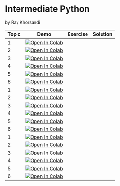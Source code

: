 # Intermediate Python 
by Ray Khorsandi

| Topic | Demo | Exercise | Solution |
|---------|-------------|-------------|-------------|
| 1 | [![Open In Colab](https://colab.research.google.com/assets/colab-badge.svg)](https://colab.research.google.com/github/khorsandi2014/Python-intermediate/blob/main/01%20Intro%20%2B%20Python%20Syntax%20Review.ipynb) | 
| 2 | [![Open In Colab](https://colab.research.google.com/assets/colab-badge.svg)](https://colab.research.google.com/github/khorsandi2014/Python-intermediate/blob/main/02%20Object%20Oriented%20Programming%20(Part%201).ipynb) | 
| 3 | [![Open In Colab](https://colab.research.google.com/assets/colab-badge.svg)](https://colab.research.google.com/github/khorsandi2014/Python-intermediate/blob/main/03%20Advanced%20Datatypes–The%20Collections%20Module.ipynb) | 
| 4 | [![Open In Colab](https://colab.research.google.com/assets/colab-badge.svg)](https://colab.research.google.com/github/khorsandi2014/Python-intermediate/blob/main/04%20Functional%20Programming.ipynb) | 
| 5 | [![Open In Colab](https://colab.research.google.com/assets/colab-badge.svg)](https://colab.research.google.com/github/khorsandi2014/Python-intermediate/blob/main/05%20Closures%20and%20Decorators.ipynb) | 
| 6 | [![Open In Colab](https://colab.research.google.com/assets/colab-badge.svg)](https://colab.research.google.com/github/khorsandi2014/Python-intermediate/blob/main/06%20Object-Oriented%20Programming%20(Part%202).ipynb) | 
| 1 | [![Open In Colab](https://colab.research.google.com/assets/colab-badge.svg)](https://colab.research.google.com/github/khorsandi2014/Python-intermediate/blob/main/01%20Intro%20%2B%20Python%20Syntax%20Review.ipynb) | 
| 2 | [![Open In Colab](https://colab.research.google.com/assets/colab-badge.svg)](https://colab.research.google.com/github/khorsandi2014/Python-intermediate/blob/main/01%20Intro%20%2B%20Python%20Syntax%20Review.ipynb) | 
| 3 | [![Open In Colab](https://colab.research.google.com/assets/colab-badge.svg)](https://colab.research.google.com/github/khorsandi2014/Python-intermediate/blob/main/01%20Intro%20%2B%20Python%20Syntax%20Review.ipynb) | 
| 4 | [![Open In Colab](https://colab.research.google.com/assets/colab-badge.svg)](https://colab.research.google.com/github/khorsandi2014/Python-intermediate/blob/main/01%20Intro%20%2B%20Python%20Syntax%20Review.ipynb) | 
| 5 | [![Open In Colab](https://colab.research.google.com/assets/colab-badge.svg)](https://colab.research.google.com/github/khorsandi2014/Python-intermediate/blob/main/01%20Intro%20%2B%20Python%20Syntax%20Review.ipynb) | 
| 6 | [![Open In Colab](https://colab.research.google.com/assets/colab-badge.svg)](https://colab.research.google.com/github/khorsandi2014/Python-intermediate/blob/main/01%20Intro%20%2B%20Python%20Syntax%20Review.ipynb) | 
| 1 | [![Open In Colab](https://colab.research.google.com/assets/colab-badge.svg)](https://colab.research.google.com/github/khorsandi2014/Python-intermediate/blob/main/01%20Intro%20%2B%20Python%20Syntax%20Review.ipynb) | 
| 2 | [![Open In Colab](https://colab.research.google.com/assets/colab-badge.svg)](https://colab.research.google.com/github/khorsandi2014/Python-intermediate/blob/main/01%20Intro%20%2B%20Python%20Syntax%20Review.ipynb) | 
| 3 | [![Open In Colab](https://colab.research.google.com/assets/colab-badge.svg)](https://colab.research.google.com/github/khorsandi2014/Python-intermediate/blob/main/01%20Intro%20%2B%20Python%20Syntax%20Review.ipynb) | 
| 4 | [![Open In Colab](https://colab.research.google.com/assets/colab-badge.svg)](https://colab.research.google.com/github/khorsandi2014/Python-intermediate/blob/main/01%20Intro%20%2B%20Python%20Syntax%20Review.ipynb) | 
| 5 | [![Open In Colab](https://colab.research.google.com/assets/colab-badge.svg)](https://colab.research.google.com/github/khorsandi2014/Python-intermediate/blob/main/01%20Intro%20%2B%20Python%20Syntax%20Review.ipynb) | 
| 6 | [![Open In Colab](https://colab.research.google.com/assets/colab-badge.svg)](https://colab.research.google.com/github/khorsandi2014/Python-intermediate/blob/main/01%20Intro%20%2B%20Python%20Syntax%20Review.ipynb) | 

